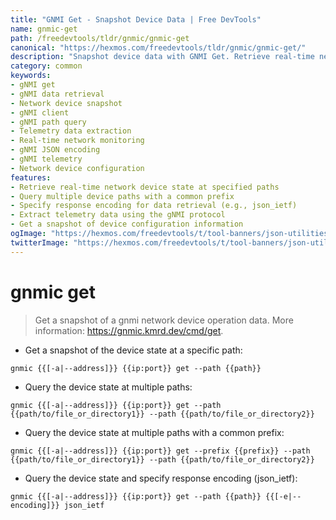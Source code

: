 ```yaml
---
title: "GNMI Get - Snapshot Device Data | Free DevTools"
name: gnmic-get
path: /freedevtools/tldr/gnmic/gnmic-get
canonical: "https://hexmos.com/freedevtools/tldr/gnmic/gnmic-get/"
description: "Snapshot device data with GNMI Get. Retrieve real-time network device state using gNMI protocol for efficient monitoring and diagnostics. Free online tool, no registration required."
category: common
keywords:
- gNMI get
- gNMI data retrieval
- Network device snapshot
- gNMI client
- gNMI path query
- Telemetry data extraction
- Real-time network monitoring
- gNMI JSON encoding
- gNMI telemetry
- Network device configuration
features:
- Retrieve real-time network device state at specified paths
- Query multiple device paths with a common prefix
- Specify response encoding for data retrieval (e.g., json_ietf)
- Extract telemetry data using the gNMI protocol
- Get a snapshot of device configuration information
ogImage: "https://hexmos.com/freedevtools/t/tool-banners/json-utilities-banner.png"
twitterImage: "https://hexmos.com/freedevtools/t/tool-banners/json-utilities-banner.png"
---
```


# gnmic get

> Get a snapshot of a gnmi network device operation data.
> More information: <https://gnmic.kmrd.dev/cmd/get>.

- Get a snapshot of the device state at a specific path:

`gnmic {{[-a|--address]}} {{ip:port}} get --path {{path}}`

- Query the device state at multiple paths:

`gnmic {{[-a|--address]}} {{ip:port}} get --path {{path/to/file_or_directory1}} --path {{path/to/file_or_directory2}}`

- Query the device state at multiple paths with a common prefix:

`gnmic {{[-a|--address]}} {{ip:port}} get --prefix {{prefix}} --path {{path/to/file_or_directory1}} --path {{path/to/file_or_directory2}}`

- Query the device state and specify response encoding (json_ietf):

`gnmic {{[-a|--address]}} {{ip:port}} get --path {{path}} {{[-e|--encoding]}} json_ietf`
